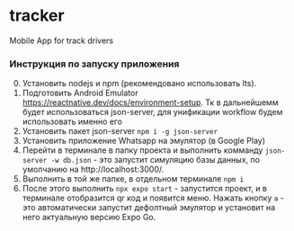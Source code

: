 # tracker
Mobile App for track drivers

### Инструкция по запуску приложения

0. Установить nodejs и npm (рекомендовано использовать lts).
1. Подготовить Android Emulator https://reactnative.dev/docs/environment-setup. Тк в дальнейшемм будет использоваться json-server, для унификации workflow будем использовать именно его
2. Установить пакет json-server `npm i -g json-server`
3. Установить приложение Whatsapp на эмулятор (в Google Play)
4. Перейти в терминале в папку проекта и выполнить комманду `json-server -w db.json` - это запустит симуляцию базы данных, по умолчанию на http://localhost:3000/.
5. Выполнить в той же папке, в отдельном терминале `npm i`
6. После этого выполнить `npx expo start` - запустится проект, и в терминале отобразится qr код и появится меню. Нажать кнопку `a` - это автоматически запустит дефолтный эмулятор и установит на него актуальную версию Expo Go.


